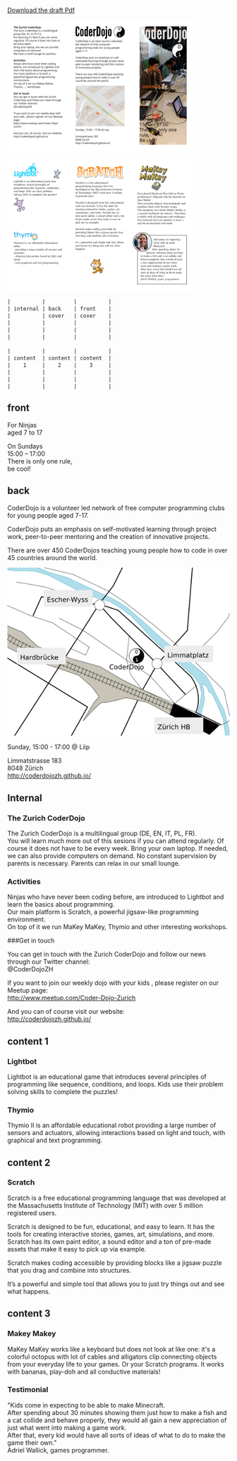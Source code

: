 [Download the draft Pdf](flyer-kids.pdf)

![](images/flyer-kids-page001.png)

![](images/flyer-kids-page002.png)

~~~
|          |         |          |
| internal | back    | front    |
|          | cover   | cover    |
|          |         |          |
|          |         |          |
|          |         |          |

|          |         |          |
| content  | content | content  |
|    1     |    2    |    3     |
|          |         |          |
|          |         |          |
|          |         |          |
~~~


## front

For Ninjas  
aged 7 to 17


On Sundays  
15:00 – 17:00  
There is only one rule,  
be cool!

## back

CoderDojo is a volunteer led network of free computer programming clubs for young people aged 7-17.

CoderDojo puts an emphasis on self-motivated learning through project work, peer-to-peer mentoring and the creation of innovative projects.

There are over 450 CoderDojos teaching young people how to code in over 45 countries around the world.

![map](images/map.png)

Sunday, 15:00 - 17:00 @ Liip

Limmatstrasse 183  
8048 Zürich  
http://coderdojozh.github.io/

## Internal

### The Zurich CoderDojo

The Zurich CoderDojo is a multilingual group (DE, EN, IT, PL, FR).  
You will learn much more out of this sesions if you can attend regularly. Of course it does not have to be every week.  Bring your own laptop. If needed, we can also provide computers on demand.  No constant supervision by parents is necessary. Parents can relax in our small lounge.

### Activities

Ninjas who have never been coding before, are introduced to Lightbot and learn the basics about programming.  
Our main platform is Scratch, a powerful jigsaw-like programming environment.  
On top of it we run MaKey MaKey, Thymio and other interesting workshops.

###Get in touch

You can get in touch with the Zurich CoderDojo and follow our news through our Twitter channel:  
@CoderDojoZH

If you want to join our weekly dojo with your kids , please register on our Meetup page:  
http://www.meetup.com/Coder-Dojo-Zurich

And you can of course visit our website:  
http://coderdojozh.github.io/

## content 1

### Lightbot

Lightbot is an educational game that introduces several principles of programming like sequence, conditions, and loops. Kids use their problem solving skills to complete the puzzles!

### Thymio

Thymio II is an affordable educational robot providing a large number of sensors and actuators, allowing interactions based on light and touch, with graphical and text programming.

## content 2

### Scratch

Scratch is a free educational programming language that was developed at the Massachusetts Institute of Technology (MIT) with over 5 million registered users.

Scratch is designed to be fun, educational, and easy to learn. It has the tools for creating interactive stories, games, art, simulations, and more. Scratch has its own paint editor, a sound editor and a ton of pre-made assets that make it easy to pick up via example.

Scratch makes coding accessible by providing blocks like a jigsaw puzzle that you drag and combine into structures.

It’s a powerful and simple tool that allows you to just try things out and see what happens.

## content 3

### Makey Makey
    
MaKey MaKey works like a keyboard but does not look at like one: it's a colorful octopus with lot of cables and alligators clip connecting objects from your everyday life to your games. Or your Scratch programs. It works with bananas, play-doh and all conductive materials!

### Testimonial

"Kids come in expecting to be able to make Minecraft.  
After spending about 30 minutes showing them just how to make a fish and a cat collide and behave properly, they would all gain a new appreciation of just what went into making a game work.  
After that, every kid would have all sorts of ideas of what to do to make the game their own."  
Adriel Wallick, games programmer. 
